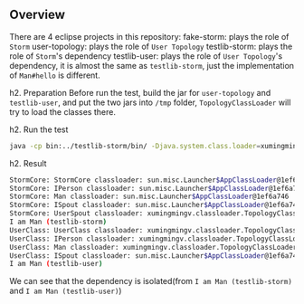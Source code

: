 ## Overview
There are 4 eclipse projects in this repository:
fake-storm: plays the role of `Storm`
user-topology: plays the role of `User Topology`
testlib-storm: plays the role of `Storm`'s dependency
testlib-user: plays the role of `User Topology`'s dependency, it is almost the same as `testlib-storm`, just the implementation of `Man#hello` is different.

h2. Preparation
Before run the test, build the jar for `user-topology` and `testlib-user`, and put the two jars into `/tmp` folder, `TopologyClassLoader` will try to load the classes there.

h2. Run the test
```bash
java -cp bin:../testlib-storm/bin/ -Djava.system.class.loader=xumingmingv.classloader.TopologyClassLoader xumingmingv.classloader.StormCore
```

h2. Result
```bash
StormCore: StormCore classloader: sun.misc.Launcher$AppClassLoader@1ef6a746
StormCore: IPerson classloader: sun.misc.Launcher$AppClassLoader@1ef6a746
StormCore: Man classloader: sun.misc.Launcher$AppClassLoader@1ef6a746
StormCore: ISpout classloader: sun.misc.Launcher$AppClassLoader@1ef6a746
StormCore: UserSpout classloader: xumingmingv.classloader.TopologyClassLoader@67386000
I am Man (testlib-storm)
UserClass: UserClass classloader: xumingmingv.classloader.TopologyClassLoader@67386000
UserClass: IPerson classloader: xumingmingv.classloader.TopologyClassLoader@67386000
UserClass: Man classloader: xumingmingv.classloader.TopologyClassLoader@67386000
UserClass: ISpout classloader: sun.misc.Launcher$AppClassLoader@1ef6a746
I am Man (testlib-user)
```

We can see that the dependency is isolated(from `I am Man (testlib-storm)` and `I am Man (testlib-user)`)
